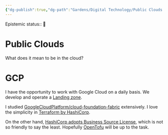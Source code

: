 ```yaml
---
{"dg-publish":true,"dg-path":"Gardens/Digital Technology/Public Clouds.md","permalink":"/gardens/digital-technology/public-clouds/","noteIcon":"1","created":"","updated":""}
---
```


Epistemic status:: 🌱

# Public Clouds

What does it mean to be in the cloud?


# GCP

I have the opportunity to work with Google Cloud on a daily basis. We develop and operate a [Landing zone](https://cloud.google.com/architecture/landing-zones). 

I studied [GoogleCloudPlatform/cloud-foundation-fabric](https://github.com/GoogleCloudPlatform/cloud-foundation-fabric) extensively. I love the simplicity in [Terraform by HashiCorp](https://www.terraform.io/). 

On the other hand, [HashiCorp adopts Business Source License](https://www.hashicorp.com/blog/hashicorp-adopts-business-source-license), which is not so friendly to say the least. Hopefully [OpenTofu](https://opentofu.org/) will be up to the task.